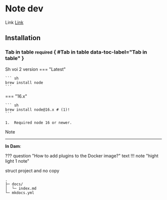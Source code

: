 # Note dev

Link [Link]

  [Link]: https://v99.com

## Installation

### Tab in table <small>required</small> { #Tab in table data-toc-label="Tab in table" }

Sh voi 2 version
=== "Latest"

    ``` sh
    brew install node
    ```

=== "16.x"

    ``` sh
    brew install node@16.x # (1)!
    ```

    1.  Required node 16 or newer.

Note

---

__In Dam__:

??? question "How to add plugins to the Docker image?"
    text
!!! note "hight light 1 note"



struct project and no copy
``` { .sh .no-copy }
.
├─ docs/
│  └─ index.md
└─ mkdocs.yml
```